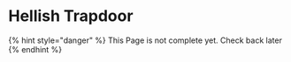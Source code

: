 # Hellish Trapdoor

{% hint style="danger" %}
This Page is not complete yet. Check back later
{% endhint %}

